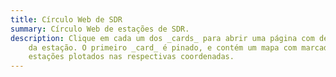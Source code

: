 ```yaml
---
title: Círculo Web de SDR
summary: Círculo Web de estações de SDR.
description: Clique em cada um dos _cards_ para abrir uma página com detalhes 
    da estação. O primeiro _card_ é pinado, e contém um mapa com marcadores das 
    estações plotados nas respectivas coordenadas.
---
```

